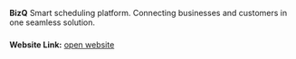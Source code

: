 **BizQ**
Smart scheduling platform.
Connecting businesses and customers in one seamless solution.
###
**Website Link:** [open website](https://bizq.netlify.app/)  
